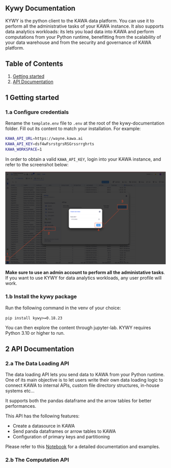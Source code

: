 Kywy Documentation
-

KYWY is the python client to the KAWA data platform. 
You can use it to perform all the administrative tasks of your KAWA instance.
It also supports data analytics workloads: its lets you load data into KAWA and perform
computations from your Python runtime, benefitting from the scalability of your
data warehouse and from the security and governance of KAWA platform.

## Table of Contents
1. [Getting started](#1-getting-started)
2. [API Documentation](#2-api-documentation)


## 1 Getting started

### 1.a Configure credentials

Rename the `template.env` file to `.env` at the root of the kywy-documentation folder.
Fill out its content to match your installation. For example:

```bash
KAWA_API_URL=https://wayne.kawa.ai
KAWA_API_KEY=dsf4wFsrstgrsRSGrssrrghrts
KAWA_WORKSPACE=1
```

In order to obtain a valid `KAWA_API_KEY`, login into your KAWA instance, and refer to the screenshot below:

<p align="center">
  <img  src="readme-assets/api-key.png" alt="generate api key" />
</p>

**Make sure to use an admin account to perform all the administative tasks**. If you
want to use KYWY for data analytics workloads, any user profile will work.


### 1.b Install the kywy package

Run the following command in the venv of your choice:

`pip install kywy>=0.18.23`

You can then explore the content through jupyter-lab.
KYWY requires Python 3.10 or higher to run.


## 2 API Documentation

### 2.a The Data Loading API

The data loading API lets you send data to KAWA from your Python runtime.
One of its main objective is to let users write their own data loading logic to connect 
KAWA to internal APIs, custom file directory structures, in-house systems etc...

It supports both the pandas dataframe and the arrow tables for better performances.

This API has the following features:
- Create a datasource in KAWA
- Send panda dataframes or arrow tables to KAWA
- Configuration of primary keys and partitioning


Please refer to this [Notebook](./01_load_data_notebook.ipynb) for a detailed documentation and examples.


### 2.b The Computation API


